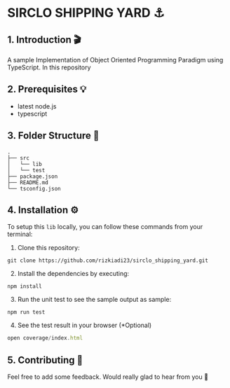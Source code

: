 # SIRCLO SHIPPING YARD ⚓️

## 1. Introduction 🎬

A sample Implementation of Object Oriented Programming Paradigm using TypeScript. In this repository

## 2. Prerequisites 💡

- latest node.js
- typescript

## 3. Folder Structure 📂

```
.
├── src
│   └── lib
│   └── test
├── package.json
├── README.md
└── tsconfig.json
```

## 4. Installation ⚙️

To setup this `lib` locally, you can follow these commands from your terminal:

1. Clone this repository:

```shell
git clone https://github.com/rizkiadi23/sirclo_shipping_yard.git
```

2. Install the dependencies by executing:

```shell
npm install
```

3. Run the unit test to see the sample output as sample:

```shell
npm run test
```

4. See the test result in your browser (\*Optional)

```javascript
open coverage/index.html
```

## 5. Contributing 📝

Feel free to add some feedback. Would really glad to hear from you 🥳
